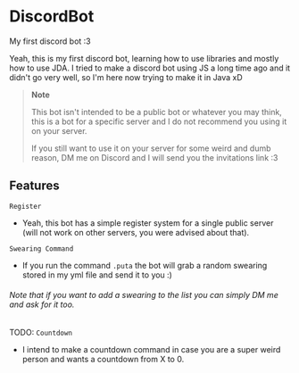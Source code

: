 # DiscordBot
My first discord bot :3

Yeah, this is my first discord bot, learning how to use libraries and mostly how to use JDA. I tried to make a discord bot using JS a long time ago and it didn't go very well, so I'm here now trying to make it in Java xD

> **Note**
>
> This bot isn't intended to be a public bot or whatever you may think, this is a bot for a specific server and I do not recommend you using it on your server.
>
> If you still want to use it on your server for some weird and dumb reason, DM me on Discord and I will send you the invitations link :3

## Features

`Register`
- Yeah, this bot has a simple register system for a single public server (will not work on other servers, you were advised about that).

`Swearing Command`
- If you run the command `.puta` the bot will grab a random swearing stored in my yml file and send it to you :)
###### Note that if you want to add a swearing to the list you can simply DM me and ask for it too.

TODO: `Countdown`
- I intend to make a countdown command in case you are a super weird person and wants a countdown from X to 0.
